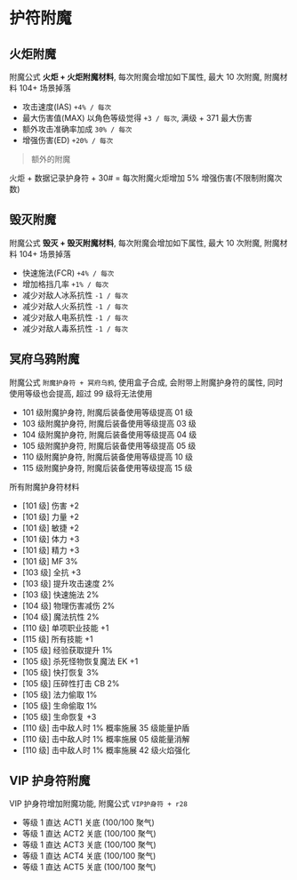 # 护符附魔

## 火炬附魔

附魔公式 **火炬 + 火炬附魔材料**, 每次附魔会增加如下属性, 最大 10 次附魔, 附魔材料 104+ 场景掉落

- 攻击速度(IAS) `+4% / 每次`
- 最大伤害值(MAX) 以角色等级觉得 `+3 / 每次`, 满级 + 371 最大伤害
- 额外攻击准确率加成 `30% / 每次`
- 增强伤害(ED) `+20% / 每次`

> 额外的附魔

火炬 + 数据记录护身符 + 30# = 每次附魔火炬增加 5% 增强伤害(不限制附魔次数)

## 毁灭附魔

附魔公式 **毁灭 + 毁灭附魔材料**, 每次附魔会增加如下属性, 最大 10 次附魔, 附魔材料 104+ 场景掉落

- 快速施法(FCR) `+4% / 每次`
- 增加格挡几率 `+1% / 每次`
- 减少对敌人冰系抗性 `-1 / 每次`
- 减少对敌人火系抗性 `-1 / 每次`
- 减少对敌人电系抗性 `-1 / 每次`
- 减少对敌人毒系抗性 `-1 / 每次`

## 冥府乌鸦附魔

附魔公式 `附魔护身符 + 冥府乌鸦`, 使用盒子合成, 会附带上附魔护身符的属性, 同时使用等级也会提高, 超过 99 级将无法使用

- 101 级附魔护身符, 附魔后装备使用等级提高 01 级
- 103 级附魔护身符, 附魔后装备使用等级提高 03 级
- 104 级附魔护身符, 附魔后装备使用等级提高 04 级
- 105 级附魔护身符, 附魔后装备使用等级提高 05 级
- 110 级附魔护身符, 附魔后装备使用等级提高 10 级
- 115 级附魔护身符, 附魔后装备使用等级提高 15 级

所有附魔护身符材料

- [101 级] 伤害 +2
- [101 级] 力量 +2
- [101 级] 敏捷 +2
- [101 级] 体力 +3
- [101 级] 精力 +3
- [101 级] MF 3%
- [103 级] 全抗 +3
- [103 级] 提升攻击速度 2%
- [103 级] 快速施法 2%
- [104 级] 物理伤害减伤 2%
- [104 级] 魔法抗性 2%
- [110 级] 单项职业技能 +1
- [115 级] 所有技能 +1
- [105 级] 经验获取提升 1%
- [105 级] 杀死怪物恢复魔法 EK +1
- [105 级] 快打恢复 3%
- [105 级] 压碎性打击 CB 2%
- [105 级] 法力偷取 1%
- [105 级] 生命偷取 1%
- [105 级] 生命恢复 +3
- [110 级] 击中敌人时 1% 概率施展 35 级能量护盾
- [110 级] 击中敌人时 1% 概率施展 05 级能量消解
- [110 级] 击中敌人时 1% 概率施展 42 级火焰强化

## VIP 护身符附魔

VIP 护身符增加附魔功能, 附魔公式 `VIP护身符 + r28`

- 等级 1 直达 ACT1 关底 (100/100 聚气)
- 等级 1 直达 ACT2 关底 (100/100 聚气)
- 等级 1 直达 ACT3 关底 (100/100 聚气)
- 等级 1 直达 ACT4 关底 (100/100 聚气)
- 等级 1 直达 ACT5 关底 (100/100 聚气)
